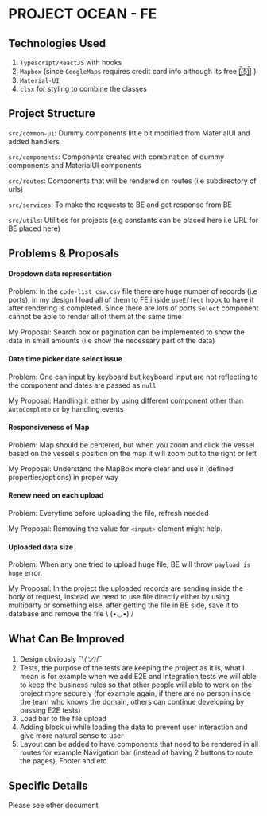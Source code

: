 # PROJECT OCEAN - FE

## Technologies Used
1. `Typescript/ReactJS` with hooks
2. `Mapbox` (since `GoogleMaps` requires credit card info although its free [̲̅$̲̅(̲̅5̲̅)̲̅$̲̅] )
3. `Material-UI`
4. `clsx` for styling to combine the classes

## Project Structure
`src/common-ui`: Dummy components little bit modified from MaterialUI and added handlers

`src/components`: Components created with combination of dummy components and MaterialUI components

`src/routes`: Components that will be rendered on routes (i.e subdirectory of urls)

`src/services`: To make the requests to BE and get response from BE

`src/utils`: Utilities for projects (e.g constants can be placed here i.e URL for BE placed here)

## Problems & Proposals
#### Dropdown data representation
Problem: In the `code-list_csv.csv` file there are huge number of records (i.e ports), in my design I load all of them to FE inside `useEffect` hook to have it after rendering is completed. Since there are lots of ports `Select` component cannot be able to render all of them at the same time

My Proposal: Search box or pagination can be implemented to show the data in small amounts (i.e show the necessary part of the data)

#### Date time picker date select issue
Problem: One can input by keyboard but keyboard input are not reflecting to the component and dates are passed as `null`

My Proposal: Handling it either by using different component other than `AutoComplete` or by handling events

#### Responsiveness of Map
Problem: Map should be centered, but when you zoom and click the vessel based on the vessel's position on the map it will zoom out to the right or left

My Proposal: Understand the MapBox more clear and use it (defined properties/options) in proper way

#### Renew need on each upload
Problem: Everytime before uploading the file, refresh needed

My Proposal: Removing the value for `<input>` element might help.

#### Uploaded data size
Problem: When any one tried to upload huge file, BE will throw `payload is huge` error.

My Proposal: In the project the uploaded records are sending inside the body of request, instead we need to use file directly either by using multiparty or something else, after getting the file in BE side, save it to database and remove the file \ (•◡•) /

## What Can Be Improved
1. Design obviously ¯\\_(ツ)_/¯
2. Tests, the purpose of the tests are keeping the project as it is, what I mean is for example when we add E2E and Integration tests we will able to keep the business rules so that other people will able to work on the project more securely (for example again, if there are no person inside the team who knows the domain, others can continue developing by passing E2E tests)
3. Load bar to the file upload
4. Adding block ui while loading the data to prevent user interaction and give more natural sense to user
4. Layout can be added to have components that need to be rendered in all routes for example Navigation bar (instead of having 2 buttons to route the pages), Footer and etc.

## Specific Details
Please see other document